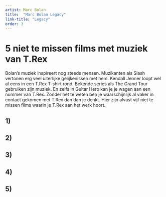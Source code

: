 ```yaml
---
artist: Marc Bolan
title:  "Marc Bolan Legacy"
link-title: "Legacy"
order: 3
---
```


# 5 niet te missen films met muziek van T.Rex

Bolan’s muziek inspireert nog steeds mensen. Muzikanten als Slash vertonen erg veel uiterlijke gelijkenissen met hem. Kendall Jenner loopt wel al eens in een T.Rex T-shirt rond. Bekende series als The Grand Tour gebruiken zijn muziek. En zelfs in Guitar Hero kan je je wagen aan een nummer van T.Rex. Zonder het te weten ben je waarschijnlijk al vaker in contact gekomen met T.Rex dan dan je denkt. Hier zijn alvast vijf niet te missen films waarin je T.Rex aan het werk hoort. 

## 1)

## 2) 

## 3)

## 4) 

## 5)